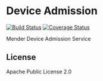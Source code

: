 # Device Admission
[![Build Status](https://travis-ci.com/mendersoftware/deviceadm.svg?token=rx8YqsZ2ZyaopcMPmDmo&branch=master)](https://travis-ci.com/mendersoftware/deviceadm)
[![Coverage Status](https://coveralls.io/repos/github/mendersoftware/deviceadm/badge.svg?branch=master&t=Wxtah3)](https://coveralls.io/github/mendersoftware/deviceadm?branch=master)

Mender Device Admission Service


## License

Apache Public License 2.0
